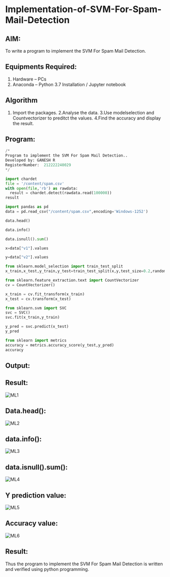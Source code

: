 # Implementation-of-SVM-For-Spam-Mail-Detection

## AIM:
To write a program to implement the SVM For Spam Mail Detection.

## Equipments Required:
1. Hardware – PCs
2. Anaconda – Python 3.7 Installation / Jupyter notebook

## Algorithm
1. Import the packages.
2.Analyse the data.
3.Use modelselection and Countvectorizer to preditct the values.
4.Find the accuracy and display the result.
## Program:
```PYTHON
/*
Program to implement the SVM For Spam Mail Detection..
Developed by: GANESH R
RegisterNumber:  212222240029
*/

import chardet
file = '/content/spam.csv'
with open(file,'rb') as rawdata:
  result = chardet.detect(rawdata.read(100000))
result

import pandas as pd 
data = pd.read_csv("/content/spam.csv",encoding='Windows-1252')

data.head()

data.info()

data.isnull().sum()

x=data["v1"].values

y=data["v2"].values

from sklearn.model_selection import train_test_split
x_train,x_test,y_train,y_test=train_test_split(x,y,test_size=0.2,random_state=0)

from sklearn.feature_extraction.text import CountVectorizer
cv = CountVectorizer()

x_train = cv.fit_transform(x_train)
x_test = cv.transform(x_test)

from sklearn.svm import SVC
svc = SVC()
svc.fit(x_train,y_train)

y_pred = svc.predict(x_test)
y_pred

from sklearn import metrics
accuracy = metrics.accuracy_score(y_test,y_pred)
accuracy  

```

## Output:
## Result:
![ML1](https://github.com/ganesha360/Implementation-of-SVM-For-Spam-Mail-Detection/assets/120884552/386a9482-fd2a-41bb-ada4-6fc09ec0a71e)

## Data.head():
![ML2](https://github.com/ganesha360/Implementation-of-SVM-For-Spam-Mail-Detection/assets/120884552/222d9616-12b4-4629-b61f-fd8c42c0dccb)

## data.info():
![ML3](https://github.com/ganesha360/Implementation-of-SVM-For-Spam-Mail-Detection/assets/120884552/f6f4d59b-be5c-4665-bc44-a5a3868993ae)

## data.isnull().sum():
![ML4](https://github.com/ganesha360/Implementation-of-SVM-For-Spam-Mail-Detection/assets/120884552/2b4fda67-fba8-4725-b4fc-81c9a3593d96)

## Y prediction value:
![ML5](https://github.com/ganesha360/Implementation-of-SVM-For-Spam-Mail-Detection/assets/120884552/3c31e0fc-4ca1-4c30-92f6-6eeece0ed698)

## Accuracy value:
![ML6](https://github.com/ganesha360/Implementation-of-SVM-For-Spam-Mail-Detection/assets/120884552/8e9aed2f-e2a8-4523-88f7-d1cbb72f8fd7)



## Result:
Thus the program to implement the SVM For Spam Mail Detection is written and verified using python programming.

